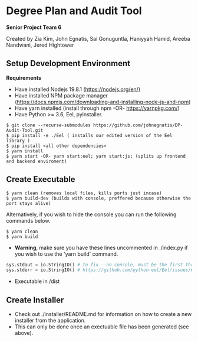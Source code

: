 # Degree Plan and Audit Tool

**Senior Project Team 6**

Created by Zia Kim, John Egnatis, Sai Gonuguntla, Haniyyah Hamid, Areeba Nandwani, Jered Hightower

## Setup Development Environment

**Requirements**
- Have installed Nodejs 19.8.1 (https://nodejs.org/en/)
- Have installed NPM package manager (https://docs.npmjs.com/downloading-and-installing-node-js-and-npm)
- Have yarn installed (install through npm -OR- https://yarnpkg.com/)
- Have Python >= 3.6, Eel, pyinstaller.

```
$ git clone --recurse-submodules https://github.com/johnegnatis/DP-Audit-Tool.git
$ pip install -e ./Eel ( installs our edited version of the Eel library )
$ pip install <all other dependencies>
$ yarn install
$ yarn start -OR- yarn start:eel; yarn start:js; (splits up frontend and backend enviroment)
```

## Create Executable

```
$ yarn clean (removes local files, kills ports just incase)
$ yarn build-dev (builds with console, preffered because otherwise the port stays alive)
```
Alternatively, if you wish to hide the console you can run the following commands below.
```
$ yarn clean
$ yarn build
```
- **Warning**, make sure you have these lines uncommented in ./index.py if you wish to use the 'yarn build' command.
```py
sys.stdout = io.StringIO() # to fix --no console, must be the first three lines, so we cannot use NO_CONSOLE flag
sys.stderr = io.StringIO() # https://github.com/python-eel/Eel/issues/654
```

- Executable in /dist

## Create Installer

- Check out ./installer/README.md for information on how to create a new installer from the application.
- This can only be done once an exectuable file has been generated (see above).
